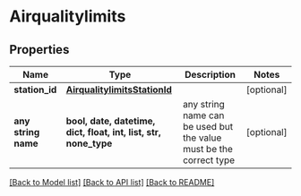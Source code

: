 # Airqualitylimits


## Properties
Name | Type | Description | Notes
------------ | ------------- | ------------- | -------------
**station_id** | [**AirqualitylimitsStationId**](AirqualitylimitsStationId.md) |  | [optional] 
**any string name** | **bool, date, datetime, dict, float, int, list, str, none_type** | any string name can be used but the value must be the correct type | [optional]

[[Back to Model list]](../README.md#documentation-for-models) [[Back to API list]](../README.md#documentation-for-api-endpoints) [[Back to README]](../README.md)


